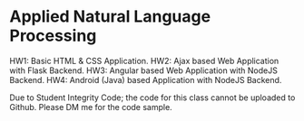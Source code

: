 # Applied Natural Language Processing

HW1: Basic HTML & CSS Application.
HW2: Ajax based Web Application with Flask Backend.
HW3: Angular based Web Application with NodeJS Backend.
HW4: Android (Java) based Application with NodeJS Backend.

Due to Student Integrity Code; the code for this class cannot be uploaded to Github. Please DM me for the code sample.